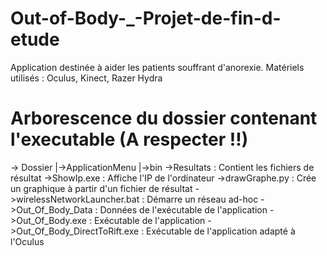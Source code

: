 # Out-of-Body-_-Projet-de-fin-d-etude

Application destinée à aider les patients souffrant d'anorexie.
Matériels utilisés : Oculus, Kinect, Razer Hydra


# Arborescence du dossier contenant l'executable (A respecter !!)
-> Dossier
 |->ApplicationMenu
 |->bin
	->Resultats : Contient les fichiers de résultat
	->ShowIp.exe : Affiche l'IP de l'ordinateur
	->drawGraphe.py : Crée un graphique à partir d'un fichier de résultat
	->wirelessNetworkLauncher.bat : Démarre un réseau ad-hoc
	->Out_Of_Body_Data : Données de l'exécutable de l'application
	->Out_Of_Body.exe : Exécutable de l'application
	->Out_Of_Body_DirectToRift.exe : Exécutable de l'application adapté à l'Oculus
